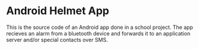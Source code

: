 Android Helmet App
==================

This is the source code of an Android app done in a school project. The app recieves an alarm from a bluetooth device and forwards it to an application server and/or special contacts over SMS. 
